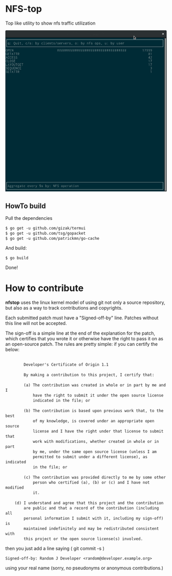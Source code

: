 NFS-top
=======

Top like utility to show nfs traffic utilization


![alt screenshot](_screenshots/ss-by-op.png)

HowTo build
-----------

Pull the dependencies
```
$ go get -u github.com/gizak/termui
$ go get -u github.com/tsg/gopacket
$ go get -u github.com/patrickmn/go-cache
```

And build:
```
$ go build
```

Done!


How to contribute
=================


**nfstop** uses the linux kernel model of using git not only a source
repository, but also as a way to track contributions and copyrights.

Each submitted patch must have a "Signed-off-by" line.  Patches without
this line will not be accepted.

The sign-off is a simple line at the end of the explanation for the
patch, which certifies that you wrote it or otherwise have the right to
pass it on as an open-source patch.  The rules are pretty simple: if you
can certify the below:
```

        Developer's Certificate of Origin 1.1

        By making a contribution to this project, I certify that:

        (a) The contribution was created in whole or in part by me and I
            have the right to submit it under the open source license
            indicated in the file; or

        (b) The contribution is based upon previous work that, to the best
            of my knowledge, is covered under an appropriate open source
            license and I have the right under that license to submit that
            work with modifications, whether created in whole or in part
            by me, under the same open source license (unless I am
            permitted to submit under a different license), as indicated
            in the file; or

        (c) The contribution was provided directly to me by some other
            person who certified (a), (b) or (c) and I have not modified
            it.

	(d) I understand and agree that this project and the contribution
	    are public and that a record of the contribution (including all
	    personal information I submit with it, including my sign-off) is
	    maintained indefinitely and may be redistributed consistent with
	    this project or the open source license(s) involved.

```
then you just add a line saying ( git commit -s )

	Signed-off-by: Random J Developer <random@developer.example.org>

using your real name (sorry, no pseudonyms or anonymous contributions.)
